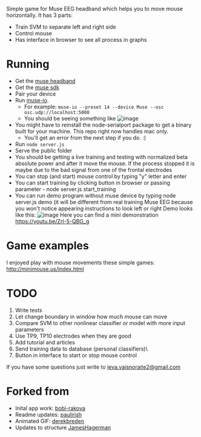 Simple game for Muse EEG headband which helps you to move mouse horizontally.
It has 3 parts: 
* Train SVM to separate left and right side
* Control mouse
* Has interface in browser to see all process in graphs

# Running

* Get the [muse headband](http://www.choosemuse.com/)
* Get the [muse sdk](https://sites.google.com/a/interaxon.ca/muse-developer-site/download/macos-install---sdk-v2-2)
* Pair your device
* Run [muse-io](https://sites.google.com/a/interaxon.ca/muse-developer-site/museio/tutorial). 
  * For example: `muse-io --preset 14 --device Muse --osc osc.udp://localhost:5000` 
  * You should be seeing something like ![image](https://cloud.githubusercontent.com/assets/39191/4486860/32465e9c-49ee-11e4-83ee-13d7e8611cf7.png)
* You might have to reinstall the node-serialport package to get a binary built for your machine. This repo right now handles mac only. 
  * You'll get an error from the next step if you do. :)
* Run `node server.js`
* Serve the public folder
* You should be getting a live training and testing with normalized beta absolute power and after it move the mouse.
If the process stopped it is maybe due to the bad signal from one of the frontal electrodes  
* You can stop (and start) mouse control by typing "y" letter and enter
* You can start training by clicking button in browser or passing parameter - node server.js start_training
* You can run demo program without muse device by typing node server.js demo (it will be different from real training Muse EEG because you won't notice appearing instructions to look left or right
Demo looks like this:
![image](http://biophysical.eu/images/MindMouse.jpg)
Here you can find a mini demonstration
https://youtu.be/ZrI-5-QBG_g

# Game examples

I enjoyed play with mouse movements these simple games: 
http://minimouse.us/index.html

# TODO
1. Write tests
2. Let change boundary in window how much mouse can move
3. Compare SVM to other nonlinear classifier or model with more input parameters
4. Use TP9, TP10 electrodes when they are good
5. Add tutorial and articles
6. Send training data to database (personal classifiers)\
7. Button in interface to start or stop mouse control

If you have some questions just write to ieva.vaisnoraite2@gmail.com

# Forked from

- Inital app work: [bobi-rakova](https://github.com/bobi-rakova/muse)
- Readme updates: [paulirish](https://github.com/paulirish/muse-node)
- Animated GIF: [derekbreden](https://github.com/derekbreden/muse-node)
- Updates to structure [JamesHagerman](https://github.com/JamesHagerman/muse-node)


